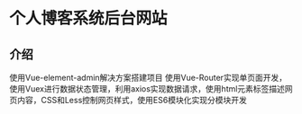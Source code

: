 # 个人博客系统后台网站

## 介绍
使用Vue-element-admin解决方案搭建项目
使用Vue-Router实现单页面开发，使用Vuex进行数据状态管理，利用axios实现数据请求，使用html元素标签描述网页内容，CSS和Less控制网页样式，使用ES6模块化实现分模块开发


